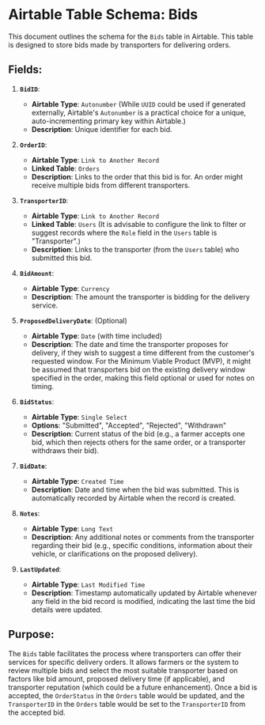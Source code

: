 # Airtable Table Schema: Bids

This document outlines the schema for the `Bids` table in Airtable. This table is designed to store bids made by transporters for delivering orders.

## Fields:

1.  **`BidID`**:
    *   **Airtable Type**: `Autonumber` (While `UUID` could be used if generated externally, Airtable's `Autonumber` is a practical choice for a unique, auto-incrementing primary key within Airtable.)
    *   **Description**: Unique identifier for each bid.

2.  **`OrderID`**:
    *   **Airtable Type**: `Link to Another Record`
    *   **Linked Table**: `Orders`
    *   **Description**: Links to the order that this bid is for. An order might receive multiple bids from different transporters.

3.  **`TransporterID`**:
    *   **Airtable Type**: `Link to Another Record`
    *   **Linked Table**: `Users` (It is advisable to configure the link to filter or suggest records where the `Role` field in the `Users` table is "Transporter".)
    *   **Description**: Links to the transporter (from the `Users` table) who submitted this bid.

4.  **`BidAmount`**:
    *   **Airtable Type**: `Currency`
    *   **Description**: The amount the transporter is bidding for the delivery service.

5.  **`ProposedDeliveryDate`**: (Optional)
    *   **Airtable Type**: `Date` (with time included)
    *   **Description**: The date and time the transporter proposes for delivery, if they wish to suggest a time different from the customer's requested window. For the Minimum Viable Product (MVP), it might be assumed that transporters bid on the existing delivery window specified in the order, making this field optional or used for notes on timing.

6.  **`BidStatus`**:
    *   **Airtable Type**: `Single Select`
    *   **Options**: "Submitted", "Accepted", "Rejected", "Withdrawn"
    *   **Description**: Current status of the bid (e.g., a farmer accepts one bid, which then rejects others for the same order, or a transporter withdraws their bid).

7.  **`BidDate`**:
    *   **Airtable Type**: `Created Time`
    *   **Description**: Date and time when the bid was submitted. This is automatically recorded by Airtable when the record is created.

8.  **`Notes`**:
    *   **Airtable Type**: `Long Text`
    *   **Description**: Any additional notes or comments from the transporter regarding their bid (e.g., specific conditions, information about their vehicle, or clarifications on the proposed delivery).

9.  **`LastUpdated`**:
    *   **Airtable Type**: `Last Modified Time`
    *   **Description**: Timestamp automatically updated by Airtable whenever any field in the bid record is modified, indicating the last time the bid details were updated.

## Purpose:

The `Bids` table facilitates the process where transporters can offer their services for specific delivery orders. It allows farmers or the system to review multiple bids and select the most suitable transporter based on factors like bid amount, proposed delivery time (if applicable), and transporter reputation (which could be a future enhancement). Once a bid is accepted, the `OrderStatus` in the `Orders` table would be updated, and the `TransporterID` in the `Orders` table would be set to the `TransporterID` from the accepted bid.
